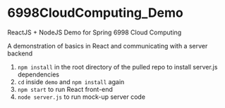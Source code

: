 # 6998CloudComputing_Demo
ReactJS + NodeJS Demo for Spring 6998 Cloud Computing

A demonstration of basics in React and communicating with a server backend

1. `npm install` in the root directory of the pulled repo to install server.js dependencies
2. `cd` inside `demo` and `npm install` again
3. `npm start` to run React front-end
4. `node server.js` to run mock-up server code
